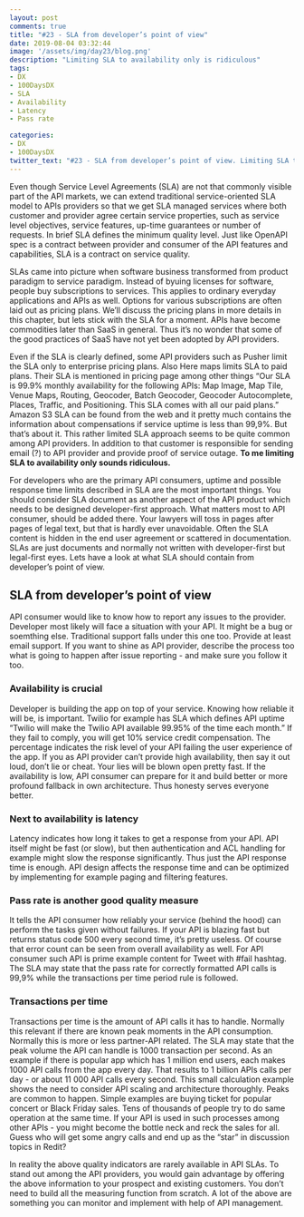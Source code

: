 ```yaml
---
layout: post
comments: true
title: "#23 - SLA from developer’s point of view"
date: 2019-08-04 03:32:44
image: '/assets/img/day23/blog.png'
description: "Limiting SLA to availability only is ridiculous"
tags:
- DX 
- 100DaysDX
- SLA
- Availability
- Latency
- Pass rate

categories:
- DX
- 100DaysDX
twitter_text: "#23 - SLA from developer’s point of view. Limiting SLA to availability only is ridiculous"
---
```


Even though Service Level Agreements (SLA) are not that commonly visible part of the API markets, we can extend traditional service-oriented SLA model to APIs providers so that we get SLA managed services where both customer and provider agree certain service properties, such as service level objectives, service features, up-time guarantees or number of requests. In brief SLA defines the minimum quality level. Just like OpenAPI spec is a contract between provider and consumer of the API features and capabilities, SLA is a contract on service quality. 

SLAs came into picture when software business transformed from product paradigm to service paradigm. Instead of byuing licenses for software, people buy subscriptions to services. This applies to ordinary everyday applications and APIs as well. Options for various subscriptions are often laid out as pricing plans. We’ll discuss the pricing plans in more details in this chapter, but lets stick with the SLA for a moment. APIs have become commodities later than SaaS  in general. Thus it’s no wonder that some of the good practices of SaaS have not yet been adopted by API providers. 

Even if the SLA is clearly defined, some API providers such as Pusher limit the SLA only to enterprise pricing plans. Also Here maps limits SLA to paid plans. Their SLA is mentioned in pricing page among other things “Our SLA is 99.9% monthly availability for the following APIs: Map Image, Map Tile, Venue Maps, Routing, Geocoder, Batch Geocoder, Geocoder Autocomplete, Places, Traffic, and Positioning. This SLA comes with all our paid plans.” Amazon S3 SLA can be found from the web and it pretty much contains the information about compensations if service uptime is less than 99,9%. But that’s about it. This rather limited SLA approach seems to be quite common among API providers. In addition to that customer is responsible for sending email (?) to API provider and provide proof of service outage. **To me limiting SLA to availability only sounds ridiculous.** 

For developers who are the primary API consumers, uptime and possible response time limits described in SLA are the most important things. You should consider SLA document as another aspect of the API product which needs to be designed developer-first approach. What matters most to API consumer, should be added there. Your lawyers will toss in pages after pages of legal text, but that is hardly ever unavoidable. Often the SLA content is hidden in the end user agreement or scattered in documentation. SLAs are just documents and normally not written with developer-first but legal-first eyes. Lets have a look at what SLA should contain from developer’s point of view. 
 
## SLA from developer’s point of view

API consumer would like to know how to report any issues to the provider. Developer most likely will face a situation with your API. It might be a bug or soemthing else. Traditional support falls under this one too. Provide at least email support. If you want to shine as API provider, describe the process too what is going to happen after issue reporting - and make sure you follow it too. 

### Availability is crucial

Developer is building the app on top of your service. Knowing how reliable it will be, is important. Twilio for example has SLA which defines API uptime “Twilio will make the Twilio API available 99.95% of the time each month.” If they fail to comply, you will get 10% service credit compensation. The percentage indicates the risk level of your API failing the user experience of the app. If you as API provider can’t provide high availability, then say it out loud, don’t lie or cheat. Your lies will be blown open pretty fast. If the availability is low, API consumer can prepare for it and build better or more profound fallback in own architecture. Thus honesty serves everyone better. 


### Next to availability is latency 

Latency indicates how long it takes to get a response from your API. API itself might be fast (or slow), but then authentication and ACL handling for example might slow the response significantly. Thus just the API response time is enough. API design affects the response time and can be optimized by implementing for example paging and filtering features. 

### Pass rate is another good quality measure 

It tells the API consumer how reliably your service (behind the hood) can perform the tasks given without failures. If your API is blazing fast but returns status code 500 every second time, it’s pretty useless. Of course that error count can be seen from overall availability as well. For API consumer such API is prime example content for Tweet with #fail hashtag. The SLA may state that the pass rate for correctly formatted API calls is 99,9% while the transactions per time period rule is followed.

### Transactions per time

Transactions per time is the amount of API calls it has to handle. Normally this relevant if there are known peak moments in the API consumption. Normally this is more or less partner-API related. The SLA may state that the peak volume the API can handle is 1000 transaction per second. As an example if there is popular app which has 1 million end users, each makes 1000 API calls from the app every day. That results to 1 billion APIs calls per day - or about 11 000 API calls every second. This small calculation example shows the need to consider API scaling and architecture thoroughly. Peaks are common to happen. Simple examples are buying ticket for popular concert or Black Friday sales. Tens of thousands of people try to do same operation at the same time. If your API is used in such processes among other APIs - you might become the bottle neck and reck the sales for all. Guess who will get some angry calls and end up as the “star” in discussion topics in Redit? 

In reality the above quality indicators are rarely available in API SLAs. To stand out among the API providers, you would gain advantage by offering the above information to your prospect and existing customers. You don’t need to build all the measuring function from scratch. A lot of the above are something you can monitor and implement with help of API management. 
